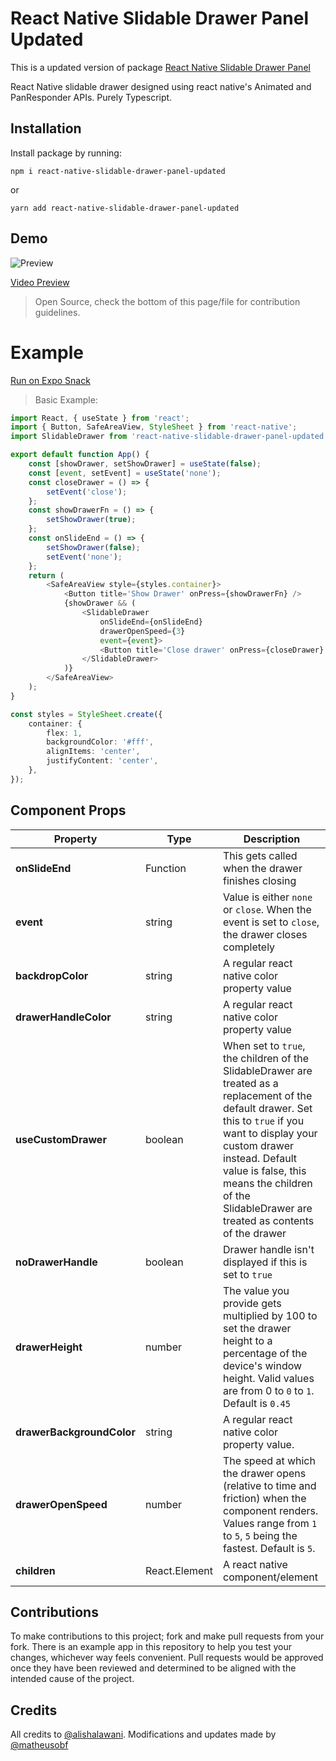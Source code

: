 # React Native Slidable Drawer Panel Updated
This is a updated version of package [React Native Slidable Drawer Panel](https://github.com/alishalawani/react-native-slidable-drawer-panel)

React Native slidable drawer designed using react native's Animated and PanResponder APIs. Purely Typescript.

## Installation
Install package by running: 
```
npm i react-native-slidable-drawer-panel-updated
```
or 
```
yarn add react-native-slidable-drawer-panel-updated
```

## Demo

![Preview](https://user-images.githubusercontent.com/64725210/139653593-da42b8c1-a84e-4c63-8879-196280bbfb19.png)

[Video Preview](https://user-images.githubusercontent.com/64725210/139651952-2b545275-9ec5-4b0e-b59b-da71890e3cdf.mp4)


> Open Source, check the bottom of this page/file for contribution guidelines.

# Example
[Run on Expo Snack](https://snack.expo.dev/@lisha/slidabledrawer)
> Basic Example: 
```ts
import React, { useState } from 'react';
import { Button, SafeAreaView, StyleSheet } from 'react-native';
import SlidableDrawer from 'react-native-slidable-drawer-panel-updated';

export default function App() {
	const [showDrawer, setShowDrawer] = useState(false);
	const [event, setEvent] = useState('none');
	const closeDrawer = () => {
		setEvent('close');
	};
	const showDrawerFn = () => {
		setShowDrawer(true);
	};
	const onSlideEnd = () => {
		setShowDrawer(false);
		setEvent('none');
	};
	return (
		<SafeAreaView style={styles.container}>
			<Button title='Show Drawer' onPress={showDrawerFn} />
			{showDrawer && (
				<SlidableDrawer
					onSlideEnd={onSlideEnd}
					drawerOpenSpeed={3}
					event={event}>
					<Button title='Close drawer' onPress={closeDrawer} />
				</SlidableDrawer>
			)}
		</SafeAreaView>
	);
}

const styles = StyleSheet.create({
	container: {
		flex: 1,
		backgroundColor: '#fff',
		alignItems: 'center',
		justifyContent: 'center',
	},
});
```

## Component Props

Property | Type | Description
--- | --- | ---
**onSlideEnd** | Function | This gets called when the drawer finishes closing
**event** | string | Value is either `none` or `close`. When the event is set to `close`, the drawer closes completely
**backdropColor** | string | A regular react native color property value
**drawerHandleColor** | string | A regular react native color property value
**useCustomDrawer** | boolean | When set to `true`, the children of the SlidableDrawer are treated as a replacement of the default drawer. Set this to `true` if you want to display your custom drawer instead. Default value is false, this means the children of the SlidableDrawer are treated as contents of the drawer
**noDrawerHandle** | boolean | Drawer handle isn't displayed if this is set to `true`
**drawerHeight** | number | The value you provide gets multiplied by 100 to set the drawer height to a percentage of the device's window height. Valid values are from 0 to `0` to `1`. Default is `0.45`
**drawerBackgroundColor** | string | A regular react native color property value.
**drawerOpenSpeed** | number | The speed at which the drawer opens (relative to time and friction) when the component renders. Values range from `1` to `5`, `5` being the fastest. Default is `5`.
**children** | React.Element | A react native component/element

## Contributions
To make contributions to this project; fork and make pull requests from your fork.
There is an example app in this repository to help you test your changes, whichever way feels convenient.
Pull requests would be approved once they have been reviewed and determined to be aligned with the intended cause of the project.

## Credits
All credits to [@alishalawani](https://github.com/alishalawani). Modifications and updates made by [@matheusobf](https://github.com/matheusobf)